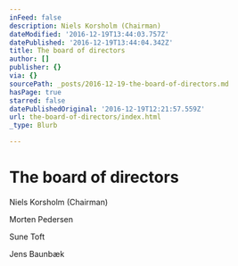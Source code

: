 ```yaml
---
inFeed: false
description: Niels Korsholm (Chairman)
dateModified: '2016-12-19T13:44:03.757Z'
datePublished: '2016-12-19T13:44:04.342Z'
title: The board of directors
author: []
publisher: {}
via: {}
sourcePath: _posts/2016-12-19-the-board-of-directors.md
hasPage: true
starred: false
datePublishedOriginal: '2016-12-19T12:21:57.559Z'
url: the-board-of-directors/index.html
_type: Blurb

---
```

# The board of directors

Niels Korsholm (Chairman)

Morten Pedersen

Sune Toft

Jens Baunbæk